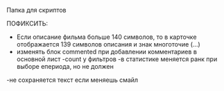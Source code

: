 Папка для скриптов

ПОФИКСИТЬ:

- Если описание фильма больше 140 символов, то в карточке отображается 139 символов описания и знак многоточие (…)
- изменять блок commented при добавлении комментариев в основной лист
-count у фильтров
-в статистике меняется ранк при выборе епериода, но не должен


-не сохраняется текст если меняешь смайл